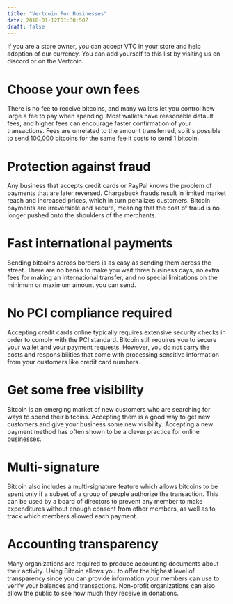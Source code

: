```yaml
---
title: "Vertcoin For Businesses"
date: 2018-01-12T01:30:50Z
draft: false
---
```


If you are a store owner, you can accept VTC in your store and help adoption of our currency. You can add yourself to this list by visiting us on discord or on the Vertcoin.


# Choose your own fees

There is no fee to receive bitcoins, and many wallets let you control how large a fee to pay when spending. Most wallets have reasonable default fees, and higher fees can encourage faster confirmation of your transactions. Fees are unrelated to the amount transferred, so it's possible to send 100,000 bitcoins for the same fee it costs to send 1 bitcoin.

# Protection against fraud

Any business that accepts credit cards or PayPal knows the problem of payments that are later reversed. Chargeback frauds result in limited market reach and increased prices, which in turn penalizes customers. Bitcoin payments are irreversible and secure, meaning that the cost of fraud is no longer pushed onto the shoulders of the merchants.

# Fast international payments

Sending bitcoins across borders is as easy as sending them across the street. There are no banks to make you wait three business days, no extra fees for making an international transfer, and no special limitations on the minimum or maximum amount you can send.

# No PCI compliance required

Accepting credit cards online typically requires extensive security checks in order to comply with the PCI standard. Bitcoin still requires you to secure your wallet and your payment requests. However, you do not carry the costs and responsibilities that come with processing sensitive information from your customers like credit card numbers.

# Get some free visibility

Bitcoin is an emerging market of new customers who are searching for ways to spend their bitcoins. Accepting them is a good way to get new customers and give your business some new visibility. Accepting a new payment method has often shown to be a clever practice for online businesses.


# Multi-signature

Bitcoin also includes a multi-signature feature which allows bitcoins to be spent only if a subset of a group of people authorize the transaction. This can be used by a board of directors to prevent any member to make expenditures without enough consent from other members, as well as to track which members allowed each payment.

# Accounting transparency

Many organizations are required to produce accounting documents about their activity. Using Bitcoin allows you to offer the highest level of transparency since you can provide information your members can use to verify your balances and transactions. Non-profit organizations can also allow the public to see how much they receive in donations.
